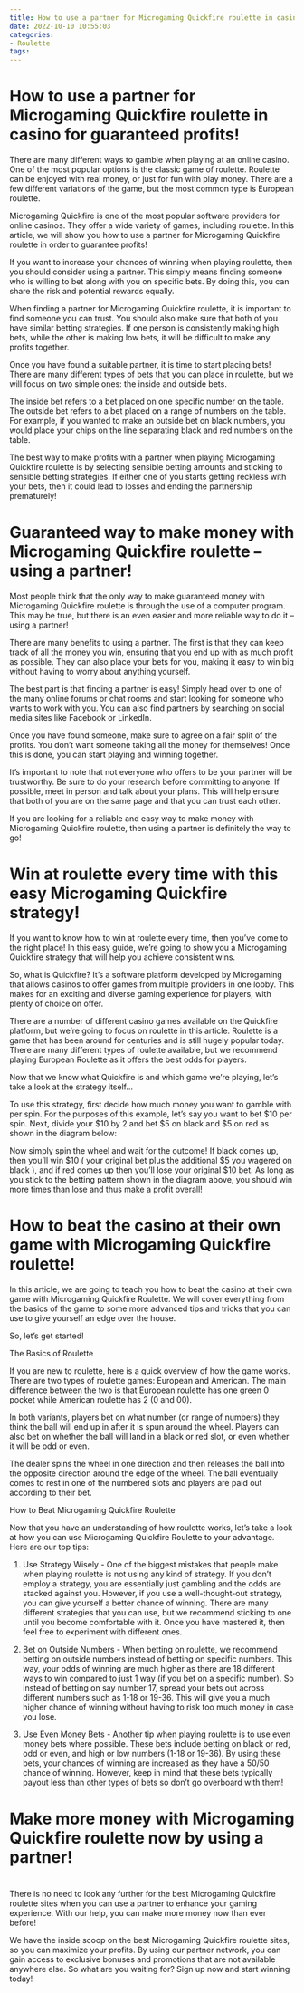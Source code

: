 ```yaml
---
title: How to use a partner for Microgaming Quickfire roulette in casino for guaranteed profits!
date: 2022-10-10 10:55:03
categories:
- Roulette
tags:
---
```



#  How to use a partner for Microgaming Quickfire roulette in casino for guaranteed profits!

There are many different ways to gamble when playing at an online casino. One of the most popular options is the classic game of roulette. Roulette can be enjoyed with real money, or just for fun with play money. There are a few different variations of the game, but the most common type is European roulette.

Microgaming Quickfire is one of the most popular software providers for online casinos. They offer a wide variety of games, including roulette. In this article, we will show you how to use a partner for Microgaming Quickfire roulette in order to guarantee profits!

If you want to increase your chances of winning when playing roulette, then you should consider using a partner. This simply means finding someone who is willing to bet along with you on specific bets. By doing this, you can share the risk and potential rewards equally.

When finding a partner for Microgaming Quickfire roulette, it is important to find someone you can trust. You should also make sure that both of you have similar betting strategies. If one person is consistently making high bets, while the other is making low bets, it will be difficult to make any profits together.

Once you have found a suitable partner, it is time to start placing bets! There are many different types of bets that you can place in roulette, but we will focus on two simple ones: the inside and outside bets.

The inside bet refers to a bet placed on one specific number on the table. The outside bet refers to a bet placed on a range of numbers on the table. For example, if you wanted to make an outside bet on black numbers, you would place your chips on the line separating black and red numbers on the table.

The best way to make profits with a partner when playing Microgaming Quickfire roulette is by selecting sensible betting amounts and sticking to sensible betting strategies. If either one of you starts getting reckless with your bets, then it could lead to losses and ending the partnership prematurely!

#  Guaranteed way to make money with Microgaming Quickfire roulette – using a partner!

Most people think that the only way to make guaranteed money with Microgaming Quickfire roulette is through the use of a computer program. This may be true, but there is an even easier and more reliable way to do it – using a partner!

There are many benefits to using a partner. The first is that they can keep track of all the money you win, ensuring that you end up with as much profit as possible. They can also place your bets for you, making it easy to win big without having to worry about anything yourself.

The best part is that finding a partner is easy! Simply head over to one of the many online forums or chat rooms and start looking for someone who wants to work with you. You can also find partners by searching on social media sites like Facebook or LinkedIn.

Once you have found someone, make sure to agree on a fair split of the profits. You don’t want someone taking all the money for themselves! Once this is done, you can start playing and winning together.

It’s important to note that not everyone who offers to be your partner will be trustworthy. Be sure to do your research before committing to anyone. If possible, meet in person and talk about your plans. This will help ensure that both of you are on the same page and that you can trust each other.

If you are looking for a reliable and easy way to make money with Microgaming Quickfire roulette, then using a partner is definitely the way to go!

#  Win at roulette every time with this easy Microgaming Quickfire strategy!

If you want to know how to win at roulette every time, then you’ve come to the right place! In this easy guide, we’re going to show you a Microgaming Quickfire strategy that will help you achieve consistent wins.

So, what is Quickfire? It’s a software platform developed by Microgaming that allows casinos to offer games from multiple providers in one lobby. This makes for an exciting and diverse gaming experience for players, with plenty of choice on offer.

There are a number of different casino games available on the Quickfire platform, but we’re going to focus on roulette in this article. Roulette is a game that has been around for centuries and is still hugely popular today. There are many different types of roulette available, but we recommend playing European Roulette as it offers the best odds for players.

Now that we know what Quickfire is and which game we’re playing, let’s take a look at the strategy itself…






To use this strategy, first decide how much money you want to gamble with per spin. For the purposes of this example, let’s say you want to bet $10 per spin. 
   Next, divide your $10 by 2 and bet $5 on black and $5 on red as shown in the diagram below:












Now simply spin the wheel and wait for the outcome! If black comes up, then you’ll win $10 ( your original bet plus the additional $5 you wagered on black ), and if red comes up then you’ll lose your original $10 bet. As long as you stick to the betting pattern shown in the diagram above, you should win more times than lose and thus make a profit overall!

#  How to beat the casino at their own game with Microgaming Quickfire roulette!

In this article, we are going to teach you how to beat the casino at their own game with Microgaming Quickfire Roulette. We will cover everything from the basics of the game to some more advanced tips and tricks that you can use to give yourself an edge over the house.

So, let’s get started!

The Basics of Roulette

If you are new to roulette, here is a quick overview of how the game works. There are two types of roulette games: European and American. The main difference between the two is that European roulette has one green 0 pocket while American roulette has 2 (0 and 00).

In both variants, players bet on what number (or range of numbers) they think the ball will end up in after it is spun around the wheel. Players can also bet on whether the ball will land in a black or red slot, or even whether it will be odd or even.

The dealer spins the wheel in one direction and then releases the ball into the opposite direction around the edge of the wheel. The ball eventually comes to rest in one of the numbered slots and players are paid out according to their bet.

How to Beat Microgaming Quickfire Roulette

Now that you have an understanding of how roulette works, let’s take a look at how you can use Microgaming Quickfire Roulette to your advantage. Here are our top tips:

1) Use Strategy Wisely - One of the biggest mistakes that people make when playing roulette is not using any kind of strategy. If you don’t employ a strategy, you are essentially just gambling and the odds are stacked against you. However, if you use a well-thought-out strategy, you can give yourself a better chance of winning. There are many different strategies that you can use, but we recommend sticking to one until you become comfortable with it. Once you have mastered it, then feel free to experiment with different ones.

2) Bet on Outside Numbers - When betting on roulette, we recommend betting on outside numbers instead of betting on specific numbers. This way, your odds of winning are much higher as there are 18 different ways to win compared to just 1 way (if you bet on a specific number). So instead of betting on say number 17, spread your bets out across different numbers such as 1-18 or 19-36. This will give you a much higher chance of winning without having to risk too much money in case you lose.


3) Use Even Money Bets - Another tip when playing roulette is to use even money bets where possible. These bets include betting on black or red, odd or even, and high or low numbers (1-18 or 19-36). By using these bets, your chances of winning are increased as they have a 50/50 chance of winning. However, keep in mind that these bets typically payout less than other types of bets so don’t go overboard with them!

#  Make more money with Microgaming Quickfire roulette now by using a partner!

#

There is no need to look any further for the best Microgaming Quickfire roulette sites when you can use a partner to enhance your gaming experience. With our help, you can make more money now than ever before!

We have the inside scoop on the best Microgaming Quickfire roulette sites, so you can maximize your profits. By using our partner network, you can gain access to exclusive bonuses and promotions that are not available anywhere else. So what are you waiting for? Sign up now and start winning today!